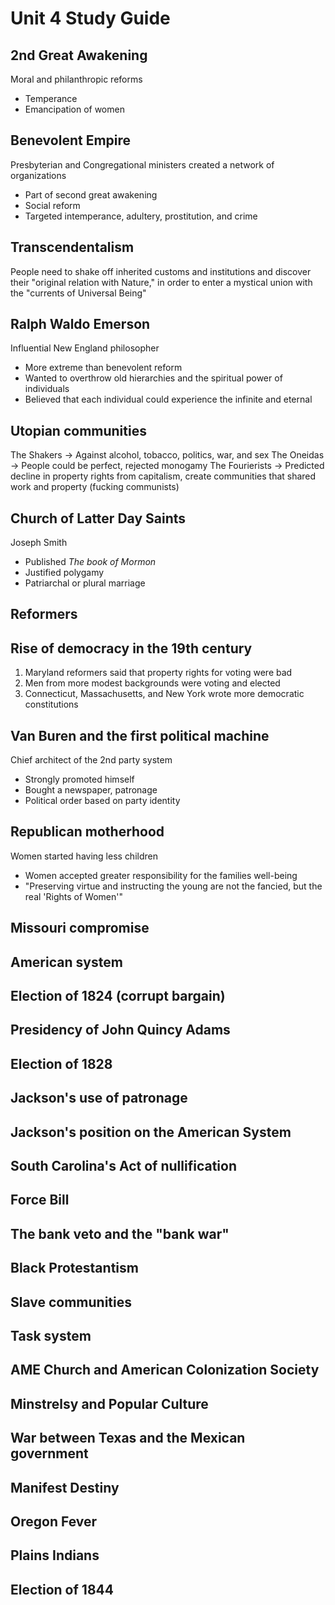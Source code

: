 # Unit 4 Study Guide

## 2nd Great Awakening

Moral and philanthropic reforms
- Temperance
- Emancipation of women

## Benevolent Empire

Presbyterian and Congregational ministers created a network of organizations
- Part of second great awakening
- Social reform
- Targeted intemperance, adultery, prostitution, and crime

## Transcendentalism

People need to shake off inherited customs and institutions and discover their
"original relation with Nature," in order to enter a mystical union with the
"currents of Universal Being"

## Ralph Waldo Emerson

Influential New England philosopher
- More extreme than benevolent reform
- Wanted to overthrow old hierarchies and the spiritual power of individuals
- Believed that each individual could experience the infinite and eternal

## Utopian communities

The Shakers -> Against alcohol, tobacco, politics, war, and sex
The Oneidas -> People could be perfect, rejected monogamy
The Fourierists -> Predicted decline in property rights from capitalism, create
communities that shared work and property (fucking communists)

## Church of Latter Day Saints

Joseph Smith
- Published *The book of Mormon*
- Justified polygamy
- Patriarchal or plural marriage

## Reformers

## Rise of democracy in the 19th century

1. Maryland reformers said that property rights for voting were bad
2. Men from more modest backgrounds were voting and elected
3. Connecticut, Massachusetts, and New York wrote more democratic constitutions

## Van Buren and the first political machine

Chief architect of the 2nd party system
- Strongly promoted himself
- Bought a newspaper, patronage
- Political order based on party identity

## Republican motherhood

Women started having less children
- Women accepted greater responsibility for the families well-being
- "Preserving virtue and instructing the young are not the fancied, but the
  real 'Rights of Women'"

## Missouri compromise

## American system

## Election of 1824 (corrupt bargain)

## Presidency of John Quincy Adams

## Election of 1828

## Jackson's use of patronage

## Jackson's position on the American System

## South Carolina's Act of nullification

## Force Bill

## The bank veto and the "bank war"

## Black Protestantism

## Slave communities

## Task system

## AME Church and American Colonization Society

## Minstrelsy and Popular Culture

## War between Texas and the Mexican government

## Manifest Destiny

## Oregon Fever

## Plains Indians

## Election of 1844
